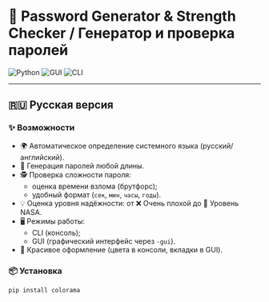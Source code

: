 # 🔐 Password Generator & Strength Checker / Генератор и проверка паролей

![Python](https://img.shields.io/badge/Python-3.9%2B-blue?logo=python)
![GUI](https://img.shields.io/badge/GUI-Tkinter-green?logo=windowsterminal)
![CLI](https://img.shields.io/badge/CLI-Supported-orange?logo=gnu-bash)

---

## 🇷🇺 Русская версия

### ✨ Возможности
- 🌍 Автоматическое определение системного языка (русский/английский).
- 🔑 Генерация паролей любой длины.
- 🕵️ Проверка сложности пароля:
  - оценка времени взлома (брутфорс);
  - удобный формат (`сек`, `мин`, `часы`, `годы`).
- 💡 Оценка уровня надёжности: от ❌ Очень плохой до 🚀 Уровень NASA.
- 🖥️ Режимы работы:
  - CLI (консоль);
  - GUI (графический интерфейс через `-gui`).
- 🎨 Красивое оформление (цвета в консоли, вкладки в GUI).

### 📦 Установка
```bash
pip install colorama
